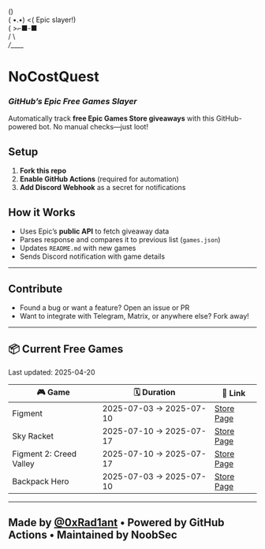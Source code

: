    (\)  
  ( •.•)  <( Epic slayer!)  
  (   >⌐■-■  
  /  \  
_/____\_  

# NoCostQuest  
### *GitHub’s Epic Free Games Slayer*  

Automatically track **free Epic Games Store giveaways** with this GitHub-powered bot. No manual checks—just loot!  

## Setup  
1. **Fork this repo**  
2. **Enable GitHub Actions** (required for automation)  
3. **Add Discord Webhook** as a secret for notifications  

## How it Works
- Uses Epic’s **public API** to fetch giveaway data
- Parses response and compares it to previous list (`games.json`)
- Updates `README.md` with new games
- Sends Discord notification with game details

---

## Contribute
- Found a bug or want a feature? Open an issue or PR  
- Want to integrate with Telegram, Matrix, or anywhere else? Fork away!

---

## 📦 Current Free Games

Last updated: 2025-04-20

<!-- BEGIN_GAMES_TABLE -->
| 🎮 Game | 🗓️ Duration | 🔗 Link |
|--------|--------------|---------|
| Figment | 2025-07-03 → 2025-07-10 | [Store Page](https://store.epicgames.com/en-US/p/figment) |
| Sky Racket | 2025-07-10 → 2025-07-17 | [Store Page](https://store.epicgames.com/en-US/p/sky-racket-4cf23a) |
| Figment 2: Creed Valley | 2025-07-10 → 2025-07-17 | [Store Page](https://store.epicgames.com/en-US/p/figment2-creed-valley) |
| Backpack Hero | 2025-07-03 → 2025-07-10 | [Store Page](https://store.epicgames.com/en-US/p/backpack-hero-449c5e) |

<!-- END_GAMES_TABLE -->

---

## Made by [@0xRad1ant](https://github.com/0xRad1ant) • Powered by GitHub Actions • Maintained by NoobSec
